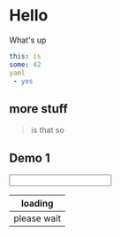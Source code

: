 # Hello

What's up

``` yaml
this: is
some: 42
yaml
 - yes
```

## more stuff

> is that so

## Demo 1

<input id="input1">

| loading     |
|-------------|
| please wait |



<script src="https://cdnjs.cloudflare.com/ajax/libs/require.js/2.3.3/require.min.js"></script>
<script>
    var exports = {};
    var main = () => {
        if (typeof require === "undefined")
            setTimeout(main, 100);
        else
        {
            require.config({
                paths: {
                    "bind": "./lib/bind",
                    "jquery": "https://code.jquery.com/jquery-3.2.0.min"
                }
            });
            require(
                ["./bind"],
                () => require(
                        ["./lib/index", "jquery"],
                        () => require(["test.js"], 
                        () => {})),
                () => {});
        }
    };
    main();
</script>